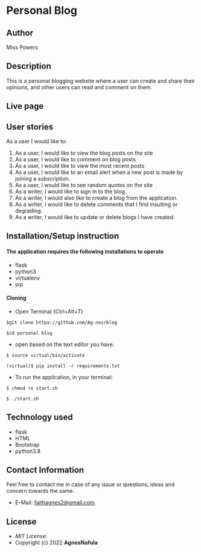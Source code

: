 # Personal Blog

## Author

 Miss Powers

## Description

This is a personal blogging website where a user can create and share their opinions, and other users can read and comment on them.


## Live page


## User stories

As a user I would like to:

1. As a user, I would like to view the blog posts on the site
2. As a user, I would like to comment on blog posts
3. As a user, I would like to view the most recent posts
4. As a user, I would like to an email alert when a new post is made by joining a subscription.
5. As a user, I would like to see random quotes on the site
6. As a writer, I would like to sign in to the blog.
7. As a writer, I would also like to create a blog from the application.
8. As a writer, I would like to delete comments that I find insulting or degrading.
9. As a writer, I would like to update or delete blogs I have created. 

## Installation/Setup instruction

#### The application requires the following installations to operate
* flask
* python3
* virtualenv
* pip
 
 #### Cloning

* Open Terminal {Ctrl+Alt+T}

```
$git clone https://github.com/Ag-nes/blog
```
```
$cd personal blog
```
* open based on the text editor you have.
  
```
$ source virtual/bin/activate
```
```
(virtual)$ pip install -r requirements.txt 
```
* To run the application, in your terminal:

```
$ chmod +x start.sh
```
```
$ ./start.sh
```

## Technology used

* flask
* HTML
* Bootstrap
* python3.8


## Contact  Information

 Feel free to contact me in case of any issue or questions, ideas and concern towards the same.
 * E-Mail: faithagnes2@gmail.com.

## License
* *MIT License:*
* Copyright (c) 2022 **AgnesNafula**